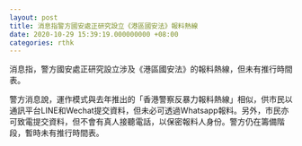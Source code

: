 ```yaml
---
layout: post
title: 消息指警方國安處正研究設立《港區國安法》報料熱線
date: 2020-10-29 15:39:19.000000000 +08:00
categories: rthk
---
```


消息指，警方國安處正研究設立涉及《港區國安法》的報料熱線，但未有推行時間表。

警方消息說，運作模式與去年推出的「香港警察反暴力報料熱線」相似，供市民以通訊平台LINE和Wechat提交資料，但未必可透過Whatsapp報料。另外，市民亦可致電提交資料，但不會有真人接聽電話，以保密報料人身份。警方仍在籌備階段，暫時未有推行時間表。
